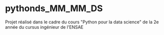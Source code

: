 # pythonds_MM_MM_DS
Projet réalisé dans le cadre du cours "Python pour la data science" de la 2e année du cursus ingénieur de l'ENSAE

